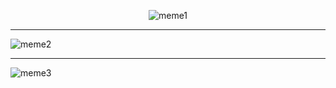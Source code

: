<p align="center">
  <img src="engineer-jokes-3_orig.jpg" title="meme1">
  <br><hr>
  <img src="engineering-memes-chat.png" title="meme2">
  <br><hr>
  <img src="engineering-memes-squid-games_orig.jpg" title="meme3">
</p>
